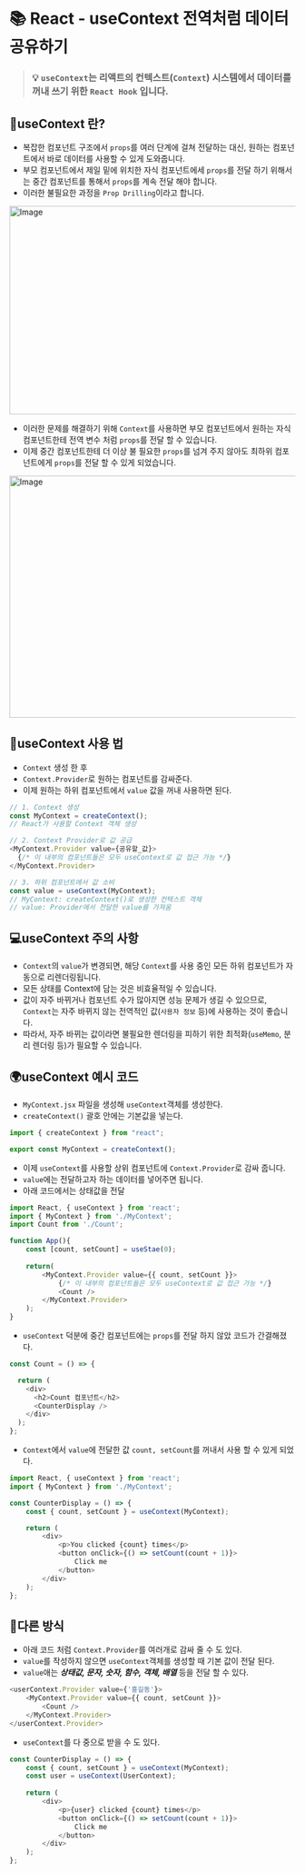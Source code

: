 # 📚 React - useContext 전역처럼 데이터 공유하기

> ### 💡 `useContext`는 리액트의 컨텍스트(`Context`) 시스템에서 데이터를 꺼내 쓰기 위한 `React Hook` 입니다.

## 🙉useContext 란?
* 복잡한 컴포넌트 구조에서 `props`를 여러 단계에 걸쳐 전달하는 대신, 원하는 컴포넌트에서 바로 데이터를 사용할 수 있게 도와줍니다.
* 부모 컴포넌트에서 제일 밑에 위치한 자식 컴포넌트에세 `props`를 전달 하기 위해서는 중간 컴포넌트를 통해서 `props`를 계속 전달 해야 합니다.
* 이러한 불필요한 과정을 `Prop Drilling`이라고 합니다.

<img width="520" height="367" alt="Image" src="https://github.com/user-attachments/assets/7fc183b5-a4c0-41ba-b516-eb3385e89787" />

* 이러한 문제를 해결하기 위해 `Context`를 사용하면 부모 컴포넌트에서 원하는 자식 컴포넌트한테 전역 변수 처럼 `props`를 전달 할 수 있습니다.
* 이제 중간 컴포넌트한테 더 이상 불 필요한 `props`를 넘겨 주지 않아도 최하위 컴포넌트에게 `props`를 전달 할 수 있게 되었습니다.  

<img width="557" height="426" alt="Image" src="https://github.com/user-attachments/assets/3e16e150-c91a-4f0c-87fa-86d26685259d" />

## 🌱useContext 사용 법
* `Context` 생성 한 후 
* `Context.Provider`로 원하는 컴포넌트를 감싸준다.
* 이제 원하는 하위 컴포넌트에서 `value` 값을 꺼내 사용하면 된다.
```javascript
// 1. Context 생성
const MyContext = createContext();  
// React가 사용할 Context 객체 생성

// 2. Context Provider로 값 공급
<MyContext.Provider value={공유할_값}>
  {/* 이 내부의 컴포넌트들은 모두 useContext로 값 접근 가능 */}
</MyContext.Provider>

// 3. 하위 컴포넌트에서 값 소비
const value = useContext(MyContext);
// MyContext: createContext()로 생성한 컨텍스트 객체
// value: Provider에서 전달한 value를 가져옴
```

## 💻useContext 주의 사항
* `Context`의 `value`가 변경되면, 해당 `Context`를 사용 중인 모든 하위 컴포넌트가 자동으로 리렌더링됩니다.
* 모든 상태를 Context에 담는 것은 비효율적일 수 있습니다.
* 값이 자주 바뀌거나 컴포넌트 수가 많아지면 성능 문제가 생길 수 있으므로, `Context`는 자주 바뀌지 않는 전역적인 값(`사용자 정보` 등)에 사용하는 것이 좋습니다.
* 따라서, 자주 바뀌는 값이라면 불필요한 렌더링을 피하기 위한 최적화(`useMemo`, 분리 렌더링 등)가 필요할 수 있습니다.

## 🌍useContext 예시 코드
*  `MyContext.jsx` 파일을 생성해 `useContext`객체를 생성한다.
* `createContext()` 괄호 안에는 기본값을 넣는다.
```javascript
import { createContext } from "react";

export const MyContext = createContext();
```
* 이제 `useContext`를 사용할 상위 컴포넌트에 `Context.Provider`로 감싸 줍니다.
* `value`에는 전달하고자 하는 데이터를 넣어주면 됩니다. 
* 아래 코드에서는 상태값을 전달
```javascript
import React, { useContext } from 'react';
import { MyContext } from './MyContext';
import Count from './Count';

function App(){
    const [count, setCount] = useStae(0);
    
    return(
        <MyContext.Provider value={{ count, setCount }}>
            {/* 이 내부의 컴포넌트들은 모두 useContext로 값 접근 가능 */}
            <Count />
        </MyContext.Provider>
    );
}
```
* `useContext` 덕분에 중간 컴포넌트에는 `props`를 전달 하지 않았 코드가 간결해졌다. 
```javascript
const Count = () => {

  return (
    <div>
      <h2>Count 컴포넌트</h2>
      <CounterDisplay />
    </div>
  );
};
```
* `Context`에서 `value`에 전달한 값 `count, setCount`를 꺼내서 사용 할 수 있게 되었다.
```javascript
import React, { useContext } from 'react';
import { MyContext } from './MyContext';

const CounterDisplay = () => {
    const { count, setCount } = useContext(MyContext);

    return (
        <div>
            <p>You clicked {count} times</p>
            <button onClick={() => setCount(count + 1)}>
                Click me
            </button>
        </div>
    );
};
```

## 🎍다른 방식
* 아래 코드 처럼 `Context.Provider`를 여러개로 감싸 줄 수 도 있다.
* `value`를 작성하지 않으면 `useContext`객체를 생성할 때 기본 값이 전달 된다.
* `value`애는 **_상태값, 문자, 숫자, 함수, 객체, 배열_** 등을 전달 할 수 있다.
```javascript
<userContext.Provider value={'홍길동'}>
    <MyContext.Provider value={{ count, setCount }}>
        <Count />
    </MyContext.Provider>
</userContext.Provider>
```
* `useContext`를 다 중으로 받을 수 도 있다.
```javascript
const CounterDisplay = () => {
    const { count, setCount } = useContext(MyContext);
    const user = useContext(UserContext);
    
    return (
        <div>
            <p>{user} clicked {count} times</p>
            <button onClick={() => setCount(count + 1)}>
                Click me
            </button>
        </div>
    );
};
```


